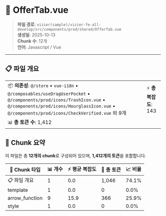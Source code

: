 # 📄 OfferTab.vue

> **파일 경로**: `vizier(sample)/vizier-fe-all-develop/src/components/prod/shared/OfferTab.vue`  
> **생성일**: 2025-10-13  
> **Chunk 수**: 12개  
> **언어**: Javascript / Vue
---





## 📋 파일 개요

| | |
|--|--|
| 📦 **의존성**: `@/store` • `vue-i18n` • `@/composables/useDragUserPocket` • `@/components/prod/icons/TrashIcon.vue` • `@/components/prod/icons/HourglassIcon.vue` • `@/components/prod/icons/CheckVerified.vue` 외 9개 | ⚡ **총 복잡도**: 143 |
| 📊 **총 토큰 수**: 1,412 |  |






## 🧩 Chunk 요약

이 파일은 총 **12개의 chunk**로 구성되어 있으며, **1,412개의 토큰**을 포함합니다.

| 🧩 Chunk 타입 | 📊 개수 | ⚡ 평균 복잡도 | 📝 총 토큰 | 📈 비율 |
|---------------|--------|-------------|----------|--------|
| 📋 파일 개요 | 1 | 0.0 | 1,046 | 74.1% |
| template | 1 | 0.0 | 0 | 0.0% |
| arrow_function | 9 | 15.9 | 366 | 25.9% |
| style | 1 | 0.0 | 0 | 0.0% |

